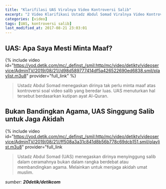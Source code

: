 ```yaml
---
title: "Klarifilasi UAS Viralnya Video Kontroversi Salib"
excerpt: "2 Video Klarifikasi Ustadz Abdul Somad Viralnya Video Kontroversi Salib"
categories: [video]
tags: [UAS, kontroversi salib]
last_modified_at: 2017-08-21 23:03:01
---
```


## UAS: Apa Saya Mesti Minta Maaf?

{% include video id="https://vod.detik.com/mc/_definst_/smil:http/mc/video/detiktv/videoservice/AdminTV/2019/08/21//d98d589777414df5a426522690ed6838.smil/playlist.m3u8" provider="full_link" %}

> Ustadz Abdul Somad menegaskan dirinya tak perlu minta maaf atas kontroversi soal video salib yang beredar luas. UAS menuturkan hal tersebut berdasarkan kutipan ayat Al-Quran.

## Bukan Bandingkan Agama, UAS Singgung Salib untuk Jaga Akidah

{% include video id="https://vod.detik.com/mc/_definst_/smil:http/mc/video/detiktv/videoservice/AdminTV/2019/08/21//ff508a3a31c841d8b56b778c69dcb151.smil/playlist.m3u8" provider="full_link

> Ustadz Abdul Somad (UAS) menegaskan dirinya menyinggung salib dalam ceramahnya bukan dalam rangka berdebat atau membandingkan agama. Melainkan untuk menjaga akidah umat muslim. 

_sumber: **20detik/detikcom**_
